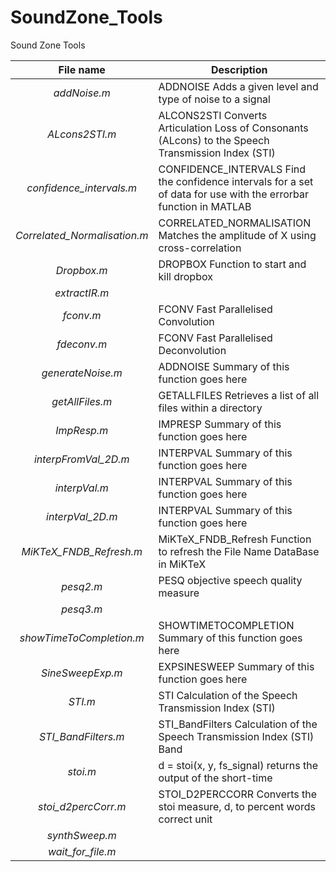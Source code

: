 # SoundZone_Tools
Sound Zone Tools

File name | Description
:--------:|------------
_addNoise.m_ | ADDNOISE Adds a given level and type of noise to a signal
_ALcons2STI.m_ | ALCONS2STI Converts Articulation Loss of Consonants (ALcons) to the Speech Transmission Index (STI)
_confidence_intervals.m_ | CONFIDENCE_INTERVALS Find the confidence intervals for a set of data for use with the errorbar function in MATLAB
_Correlated_Normalisation.m_ | CORRELATED_NORMALISATION Matches the amplitude of X using cross-correlation
_Dropbox.m_ | DROPBOX Function to start and kill dropbox
_extractIR.m_ | 
_fconv.m_ | FCONV Fast Parallelised Convolution
_fdeconv.m_ | FCONV Fast Parallelised Deconvolution
_generateNoise.m_ | ADDNOISE Summary of this function goes here
_getAllFiles.m_ | GETALLFILES Retrieves a list of all files within a directory
_ImpResp.m_ | IMPRESP Summary of this function goes here
_interpFromVal_2D.m_ | INTERPVAL Summary of this function goes here
_interpVal.m_ | INTERPVAL Summary of this function goes here
_interpVal_2D.m_ | INTERPVAL Summary of this function goes here
_MiKTeX_FNDB_Refresh.m_ | MiKTeX_FNDB_Refresh Function to refresh the File Name DataBase in MiKTeX
_pesq2.m_ | PESQ objective speech quality measure
_pesq3.m_ | 
_showTimeToCompletion.m_ | SHOWTIMETOCOMPLETION Summary of this function goes here
_SineSweepExp.m_ | EXPSINESWEEP Summary of this function goes here
_STI.m_ | STI Calculation of the Speech Transmission Index (STI)
_STI_BandFilters.m_ | STI_BandFilters Calculation of the Speech Transmission Index (STI) Band
_stoi.m_ | d = stoi(x, y, fs_signal) returns the output of the short-time
_stoi_d2percCorr.m_ | STOI_D2PERCCORR Converts the stoi measure, d, to percent words correct unit
_synthSweep.m_ | 
_wait_for_file.m_ | 
